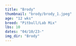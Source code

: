 ```yaml
---
title: "Brody"
thumbnail: "brody/brody_1.jpeg"
age: "12 wks"
breed: "Pitbull/Lab Mix"
lbs: 10
dates: "04/10/23-"
img_dir: "Brody"
---
```

